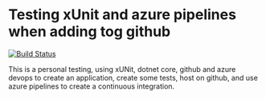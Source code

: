 # Testing xUnit and azure pipelines when adding tog github

[![Build Status](https://dev.azure.com/czetta/testingXunit/_apis/build/status/fcrozetta.testXunit?branchName=master)](https://dev.azure.com/czetta/testingXunit/_build/latest?definitionId=3&branchName=master)

This is a personal testing, using xUNit, dotnet core, github and azure devops to create an application, create some tests, host on github, and use azure pipelines to create a continuous integration.